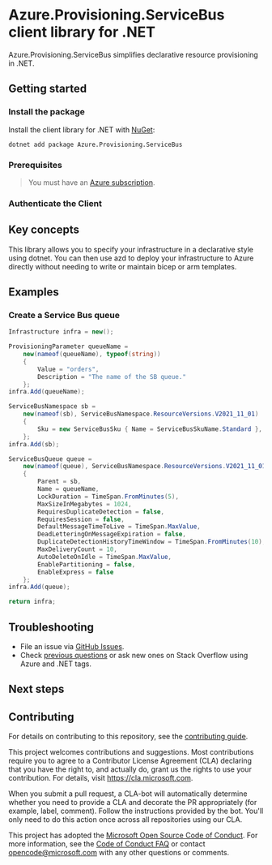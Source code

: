 # Azure.Provisioning.ServiceBus client library for .NET

Azure.Provisioning.ServiceBus simplifies declarative resource provisioning in .NET.

## Getting started

### Install the package

Install the client library for .NET with [NuGet](https://www.nuget.org/ ):

```dotnetcli
dotnet add package Azure.Provisioning.ServiceBus
```

### Prerequisites

> You must have an [Azure subscription](https://azure.microsoft.com/free/dotnet/).

### Authenticate the Client

## Key concepts

This library allows you to specify your infrastructure in a declarative style using dotnet.  You can then use azd to deploy your infrastructure to Azure directly without needing to write or maintain bicep or arm templates.

## Examples

### Create a Service Bus queue

```C# Snippet:ServiceBusBasic
Infrastructure infra = new();

ProvisioningParameter queueName =
    new(nameof(queueName), typeof(string))
    {
        Value = "orders",
        Description = "The name of the SB queue."
    };
infra.Add(queueName);

ServiceBusNamespace sb =
    new(nameof(sb), ServiceBusNamespace.ResourceVersions.V2021_11_01)
    {
        Sku = new ServiceBusSku { Name = ServiceBusSkuName.Standard },
    };
infra.Add(sb);

ServiceBusQueue queue =
    new(nameof(queue), ServiceBusNamespace.ResourceVersions.V2021_11_01)
    {
        Parent = sb,
        Name = queueName,
        LockDuration = TimeSpan.FromMinutes(5),
        MaxSizeInMegabytes = 1024,
        RequiresDuplicateDetection = false,
        RequiresSession = false,
        DefaultMessageTimeToLive = TimeSpan.MaxValue,
        DeadLetteringOnMessageExpiration = false,
        DuplicateDetectionHistoryTimeWindow = TimeSpan.FromMinutes(10),
        MaxDeliveryCount = 10,
        AutoDeleteOnIdle = TimeSpan.MaxValue,
        EnablePartitioning = false,
        EnableExpress = false
    };
infra.Add(queue);

return infra;
```

## Troubleshooting

-   File an issue via [GitHub Issues](https://github.com/Azure/azure-sdk-for-net/issues).
-   Check [previous questions](https://stackoverflow.com/questions/tagged/azure+.net) or ask new ones on Stack Overflow using Azure and .NET tags.

## Next steps

## Contributing

For details on contributing to this repository, see the [contributing
guide][cg].

This project welcomes contributions and suggestions. Most contributions
require you to agree to a Contributor License Agreement (CLA) declaring
that you have the right to, and actually do, grant us the rights to use
your contribution. For details, visit <https://cla.microsoft.com>.

When you submit a pull request, a CLA-bot will automatically determine
whether you need to provide a CLA and decorate the PR appropriately
(for example, label, comment). Follow the instructions provided by the
bot. You'll only need to do this action once across all repositories
using our CLA.

This project has adopted the [Microsoft Open Source Code of Conduct][coc]. For
more information, see the [Code of Conduct FAQ][coc_faq] or contact
<opencode@microsoft.com> with any other questions or comments.

<!-- LINKS -->
[cg]: https://github.com/Azure/azure-sdk-for-net/blob/main/sdk/resourcemanager/Azure.ResourceManager/docs/CONTRIBUTING.md
[coc]: https://opensource.microsoft.com/codeofconduct/
[coc_faq]: https://opensource.microsoft.com/codeofconduct/faq/
